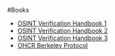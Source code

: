#Books

- [OSINT Verification Handbook 1](https://datajournalism.com/read/handbook/verification-1)
- [OSINT Verification Handbook 2](https://datajournalism.com/read/handbook/verification-2)
- [OSINT Verification Handbook 3](https://datajournalism.com/read/handbook/verification-3)
- [OHCR Berkeley Protocol](https://www.ohchr.org/Documents/Publications/OHCHR_BerkeleyProtocol.pdf)
